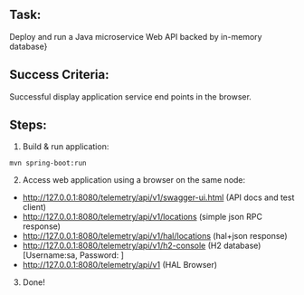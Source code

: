 ## Task:

Deploy and run a Java microservice Web API backed by in-memory database}

## Success Criteria:

Successful display application service end points in the browser.

## Steps:


1. Build & run application:

```mvn spring-boot:run```

2. Access web application using a browser on the same node:

- http://127.0.0.1:8080/telemetry/api/v1/swagger-ui.html	(API docs and test client)
- http://127.0.0.1:8080/telemetry/api/v1/locations 		(simple json RPC response)
- http://127.0.0.1:8080/telemetry/api/v1/hal/locations 		(hal+json response)
- http://127.0.0.1:8080/telemetry/api/v1/h2-console		(H2 database) [Username:sa, Password: ]
- http://127.0.0.1:8080/telemetry/api/v1			(HAL Browser)

3. Done!
